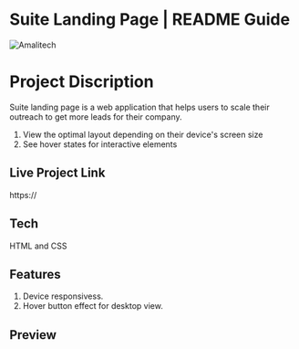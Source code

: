 # Suite Landing Page | README Guide

![Amalitech](amalitech.jpg)

# Project Discription

Suite landing page is a web application that helps users to scale their outreach to get more leads for their company.

1. View the optimal layout depending on their device's screen size
2. See hover states for interactive elements

## Live Project Link 

https://

## Tech

HTML and CSS

## Features

1. Device responsivess.
2. Hover button effect for desktop view.

## Preview

